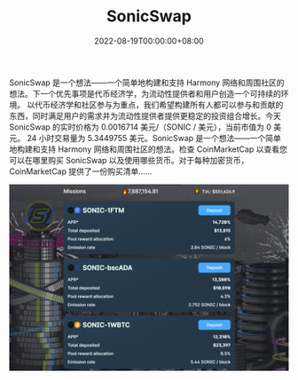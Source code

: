 ﻿---
title: "SonicSwap"
description: "一个听取社区意见的关于 Harmony 的 DeFi 项目"
date: 2022-08-19T00:00:00+08:00
lastmod: 2022-08-19T00:00:00+08:00
draft: false
authors: ["boogArno"]
featuredImage: "sonicswap.png"
tags: ["DeFi","SonicSwap"]
categories: ["nfts"]
nfts: ["DeFi"]
blockchain: "Harmony"
website: "https://sonicswap.io/?utm_source=DappRadar&utm_medium=deeplink&utm_campaign=visit-website#/"
twitter: "https://twitter.com/SonicSwapIO"
discord: "https://discord.com/invite/EjrsNjtpQp"
telegram: "https://t.me/SonicSwapIO"
github: ""
youtube: ""
twitch: ""
facebook: ""
instagram: ""
reddit: ""
medium: "https://medium.com/@sonicswap.team"
steam: ""
gitbook: ""
googleplay: ""
appstore: ""
status: "Live"
weight: 
lightgallery: true
toc: true
pinned: false
recommend: false
recommend1: false
---
SonicSwap 是一个想法——一个简单地构建和支持 Harmony 网络和周围社区的想法。下一个优先事项是代币经济学，为流动性提供者和用户创造一个可持续的环境。
以代币经济学和社区参与为重点，我们希望构建所有人都可以参与和贡献的东西，同时满足用户的需求并为流动性提供者提供更稳定的投资组合增长。今天 SonicSwap 的实时价格为 0.0016714 美元/（SONIC / 美元），当前市值为 0 美元。 24 小时交易量为 5.3449755 美元。SonicSwap 是一个想法——一个简单地构建和支持 Harmony 网络和周围社区的想法。检查 CoinMarketCap 以查看您可以在哪里购买 SonicSwap 以及使用哪些货币。对于每种加密货币，CoinMarketCap 提供了一份购买清单......

![sonicswap-dapp-defi-harmony-image2_a5f3dd3d7eaefe572824296d84c7079c](sonicswap-dapp-defi-harmony-image2_a5f3dd3d7eaefe572824296d84c7079c.png)